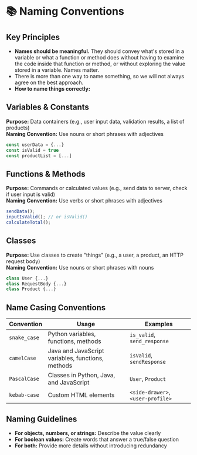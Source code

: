 # 📚 Naming Conventions

## Key Principles

- **Names should be meaningful.** They should convey what's stored in a variable or what a function or method does without having to examine the code inside that function or method, or without exploring the value stored in a variable. Names matter.
- There is more than one way to name something, so we will not always agree on the best approach.
- **How to name things correctly:**

## Variables & Constants

**Purpose:** Data containers (e.g., user input data, validation results, a list of products)  
**Naming Convention:** Use nouns or short phrases with adjectives

```js
const userData = {...}
const isValid = true
const productList = [...]
```

## Functions & Methods

**Purpose:** Commands or calculated values (e.g., send data to server, check if user input is valid)  
**Naming Convention:** Use verbs or short phrases with adjectives

```js
sendData();
inputIsValid(); // or isValid()
calculateTotal();
```

## Classes

**Purpose:** Use classes to create "things" (e.g., a user, a product, an HTTP request body)  
**Naming Convention:** Use nouns or short phrases with nouns

```js
class User {...}
class RequestBody {...}
class Product {...}
```

## Name Casing Conventions

| Convention   | Usage                                             | Examples                          |
| ------------ | ------------------------------------------------- | --------------------------------- |
| `snake_case` | Python variables, functions, methods              | `is_valid`, `send_response`       |
| `camelCase`  | Java and JavaScript variables, functions, methods | `isValid`, `sendResponse`         |
| `PascalCase` | Classes in Python, Java, and JavaScript           | `User`, `Product`                 |
| `kebab-case` | Custom HTML elements                              | `<side-drawer>`, `<user-profile>` |

## Naming Guidelines

- **For objects, numbers, or strings:** Describe the value clearly
- **For boolean values:** Create words that answer a true/false question
- **For both:** Provide more details without introducing redundancy
